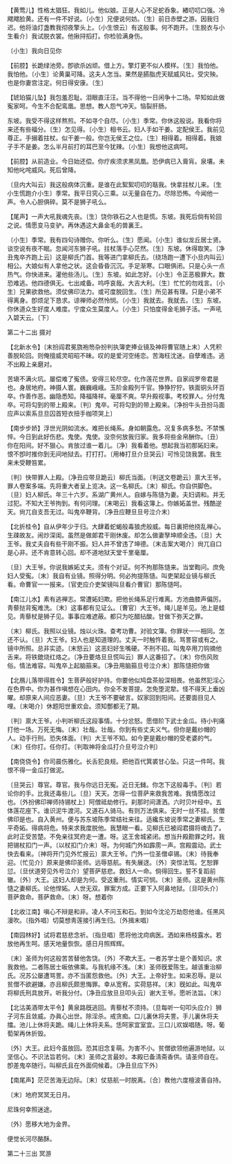 <!-- { "loadSidebar": true } -->
【黄莺儿】性格太猖狂。我如儿。他似娘。正是人心不足蛇呑象。緖叨叨口强。冷飕飕脸黄。还有一件不好说。〔小生〕兄便说何妨。〔生〕前日赤壁之游。因我归迟。他将油灯盏教我彻夜擎头上。〔小生恨云〕有这般事。何不跑开。〔生脱衣与小生看介〕我试脱衣裳。他揪挦搯打。你检验满身伤。

〔小生〕我向日见你 

【前腔】长跪绿池旁。卽欲杀凶顽。借上方。擎灯更不似人模样。〔生〕我怕他。我怕他。〔小生〕论黄巢可降。这夫人怎当。果然是臙脂虎天赋威风壮。受灾殃。也是你妻宫注定。何日得安康。〔生〕 

【琥珀猫儿坠】我包羞忍耻。泪眼直汪汪。当不得他一日闲争十二场。早知如此做寃家呵。今生不合配鸾凰。思想。教人怨气冲天。恼裂肝肠。

东坡。我受不得这样熬煎。不如寻个自尽。〔小生〕季常。你休这般说。我看你将来还有些福分。〔生〕怎见得。〔小生〕相书云。妇人手如干姜。定配侯王。我前见尊正。手搦着拄杖。似干姜一般。你岂无侯王之位。〔生〕相得着。相得着。我娘子手不是姜。怎么半月前打的耳巴至今犹辣。〔小生〕我想他这病呵。 

【前腔】从前造业。今日始还偿。你疗疾须求黑凤凰。恐伊病已入膏肓。泉壤。未知他叱咤威风。死后曾降。

〔旦内大叫云〕我这般病体沉重。是谁在此絮絮叨叨的聒我。快拿拄杖儿来。〔生小生慌跑介小生〕季常。我平日究心三乘。以无量自在力。尽除恐怖。今闻他一声。令人心胆俱碎。莫不是狮子吼么。 

【尾声】一声大吼我魂先丧。〔生〕饶你铁石之人也是慌。东坡。我死后倘有轮回之说。情愿变马变驴。再休遇这大鼻金毛的兽裏王。

〔小生〕季常。我有四句诗赠你。你听么。〔生〕愿闻。〔小生〕谁似龙丘居士贤。谈空说有夜不眠。忽闻河东狮子吼。拄杖落手心茫然。〔生〕东坡。休得取笑。〔净丑鬼卒齐跑上云〕这是柳氏门首。我等进门拿柳氏去。〔绕场跑一遭下小旦内叫云〕相公。大娘似有人拿他之状。这会昏昏沉沉。手足渐寒。口眼俱闭。只是心头一点热气。你快进来。灌他些汤儿。〔生〕东坡。如此怎好。〔小生〕令正恶极罪大。数恐难逃。他四德俱无。七出咸备。呜呼哀哉。大吉大利。〔生〕忙忙的勿戏言。〔小生〕兄果欲救他。须仗佛印法力。或可度脱回生。〔生〕所见甚有理。只是小弟不得离身。卽烦足下恳求。谅禅师必然怜悯。〔小生〕我就去。我就去。〔生〕东坡。你休道众生好度人难度。宁度众生莫度人。〔小生〕只怕度得金毛狮子活。一声吼入碧天云。〔下〕 

第二十二出
摄对

【北新水令】〔末扮阎君冕旒袍笏杂扮判执簿吏捧业镜及神将曹官随上末〕人凭积善脱轮回。则俺擅威灵昭昭不昧。叹的是爱河空绻恋。苦海枉沈迷。自孽难违。逃不出殿上亲磨对。

苦塡不满火坑。屡偿难了寃债。安得三轮尽空。化作莲花世界。自家阎罗帝君是也。身居地府。神摄人寰。巍巍峨峨。玉阶金殿列千官。狰狰狞狞。铁面铜头环百卒。作善作恶。幽隐悉知。降福降祥。毫厘不爽。早升殿视事。考校罪人。分付鬼卒。可将勾到的带上殿来。〔判〕鬼卒。可将勾到的带上殿来。〔净扮牛头丑扮马面应声以索系旦旦囚首短衣扭手枷项哭上〕 

【南步步娇】浮世光阴如流水。难把长绳系。身如朝露危。况复多病多愁。不禁憔悴。今日到此好伤悲。鬼使。鬼使。没奈何放我归家。我多将些金帛酬你。〔丑〕你在阳间。好不狠心。肯放过谁一着儿。〔净〕我看着他。想起我当初那妬妇来。恨不卽时推你到无间地狱去。打打打。〔用棒打旦介旦哭云〕可怜见饶我罢。我生来未受鞭笞累。

〔判〕快带罪人上殿。〔净丑应带旦跪云〕柳氏当面。〔判送文卷跪云〕禀大王爷。罪人卷案多端。先将重大者呈上览决。这一名柳氏。〔末〕柳氏。你自供脚色。〔旦〕妇人柳氏。年三十六岁。系湖广黄州人。自嫁与陈慥为妻。夫妇调和。并无过犯。不知大王爷拘到。有何问理。〔末喝云〕我看这簿上。你嫉妬盖世。残酷逆天。尙兀自支吾无过。叫鬼卒鞭背。〔净丑应鞭旦旦号泣介末〕 

【北折桂令】自从伊年少于归。大肆着蛇蝎般毒狼虎般威。每日裏把他挠乱禅心。生疎故友。闹炒深闺。虽然是做郞君干刚休废。却怎么做妻孥坤顺全违。〔旦〕大王爷。我丈夫自有些干刚不振。妇人并不曾违了坤德。〔末击案大喝介〕尙兀自口是心非。还不肯意转心回。却不道地狱天堂千里毫厘。

〔旦〕大王爷。你说我嫉妬丈夫。须有个对证。何不拘那陈慥来。当堂鞫问。庶免妇人受寃。〔末〕我自有业镜。照得分明。何必拘提陈慥。叫吏架起业镜与柳氏看。命曹官一一报来。〔官吏应介吏架镜叫旦看介曹官〕那陈慥呵。 

【南江儿水】素有逃禅志。常遭妬妇欺。把他长绳系足行难离。方池曲膝声偏厉。靑藜挞背寃难洗。〔末〕这事都有见证么。〔曹官〕大王爷。绳儿是羊见。池上是蛙见。靑藜杖是狮子见。事事应难遮蔽。都只为吃醋拈酸。甘做下弥天之罪。

〔末〕柳氏。我照以业镜。烛以火珠。查考功曹。对验文簿。你罪状一一相同。怎还不认。〔旦〕大王爷。妇人也是知道理的。丈夫一时触忤着我。骂詈容或有之。镜中所照。总非实迹。〔末怒云〕这恶妇好生嘴硬。不刑不招。叫鬼卒用刀钩摘他舌来。将铁鎞烧红烙之。〔净丑要烙旦旦慌叫云〕罪人这番招了。〔末〕你伤风败俗。情法难容。叫鬼卒上起脑箍来。〔净丑用脑箍旦号泣介末〕那陈慥把你做 

【北鴈儿落带得胜令】生菩萨般好护持。你要他似鸠盘茶般深相畏。他虽然犯淫心在色界中。你为甚作嗔想在心田内。你全不发菩提。怎免堕泥犂。怪不得天上垂凶曜。却原来人间应恶妻。〔旦〕大王爷不要破言。奴家回到阳间。还要面目见人哩。〔末喝介〕休题阳世重欢会。须知酆都无了期。

〔判〕禀大王爷。小判听柳氏这段事情。十分忿怒。愿借阶下武士金瓜。待小判痛打他一场。万死无悔。〔末〕壮哉。壮哉。你到有些丈夫义气。但你是戴纱帽的人。动手行刑。恐失体面。〔判〕大王爷不知。如今更是戴纱帽的受老婆的气。〔末〕任你打。任你打。〔判取神将金瓜打介旦号泣介判〕 

【南侥侥令】你司晨伤雅化。长舌犯良规。把他百代箕裘甘心坠。只这一件呵。我恨不得一金瓜打做泥。

〔旦哭云〕尊官。尊官。我与你远日无寃。近日无雠。你怎下这般毒手。〔判〕若论你的手。比我还毒些儿。〔旦〕天天。怎得一位菩萨来救我苦难。我情愿改过也。〔外扮佛印禅师持锡杖上〕阿僧祗劫修行。刹那时间潇洒。六时贝叶经中。五体莲花座下。谁识泥牛渡河。又道石人骑马。有则万法俱来。无时一丝不挂。贫僧佛印是也。自入黄州。便与苏东坡陈季常结社来往。适纔东坡说季常之妻柳氏。生平奇妬。得病将危。特来求我度脱他。我慧眼一看。见柳氏已被阎君摄将魂去了。此时正受苦楚。不免亲往冥府走一遭。呀。这王舍城紧闭。想当升殿勘罪之时。我把锡杖扣门一声。〔以杖扣门介末〕呀。为何城门外如霹雳一声。宫殿震动。武士快去看来。〔神将开门见外忙报云〕禀大王爷。门外一位圣僧卓锡。〔末〕待我奉迎。〔忙见介〕原来是佛印圣师。远辱慈航。有失展迓。〔外〕突惊法驾。乞恕罪愆。〔旦伏道旁见外号泣介〕望菩萨慈悲。救妇人一命。倘得回生。誓不复蹈前辙。〔外〕大王。这妇人却是为何。受这重刑。情实可悯。〔末〕圣师。这是黄州陈慥之妻柳氏。论他悍妬。人世无双。罪案方成。正要下入阿鼻地狱。〔旦叩头介〕菩萨救命。菩萨救命。〔末〕呀。想着你 

【北收江南】嗔心不辩是和非。凌人不问玉和石。到如今沈沦万劫怨他谁。任黑风漫吹。〔指外唱〕切莫想靑莲接引再生归。〔外揖末唱〕 

【南园林好】试将君慈悲念祈。〔指旦唱〕愿将他沈疴病医。洒如来杨枝露水。若放他再生呵。感天地量恢恢。感日月照辉辉。

〔末〕圣师为何这般苦苦替他吿饶。〔外〕不欺大王。一者苏学士是个善知识。求我救他。二者陈居士皈依佛乘。与我机缘不浅。〔末〕圣师旣爱陈生。越该重治柳氏。况苏公屡遭骂詈。亦不当匿怨救他。〔外〕大王。上帝好生。如来忍辱。是以贫僧不欲避嫌。亦且柳氏颇思悔罪。幸从宽宥。实荷慈祥。〔末〕旣如此。叫鬼卒将柳氏刑具放开。听我分付。〔净丑应放旦旦叩头云〕谢大王爷。愿听法旨。〔末〕 

【北沽美酒带太平令】黄泉路旣逃回。靑藜杖不须持。〔旦每听一句叩头应介〕狮子河东且敛威。办眞心出世。除淫杀。戒贪痴。口儿裏休将夫詈。手儿裏休将夫擂。池儿上休将夫跪。绳儿上休将夫系。恁呵家宜室宜。三口儿欢娱唱随。呀。葡萄架再休折毁。

〔外〕大王。此妇今虽放回。恐其旧念复萌。为害不小。贫僧欲领他遍游地狱。以坚信心。不识法旨若何。〔末〕圣师之言最妙。本殿已备淸斋香供。请圣师自在。卽差鬼卒随行。叫柳氏且在外面伺候着。〔净丑旦应下外〕 

【南尾声】茫茫苦海无边际。〔末〕仗慈航一时脱离。〔合〕教他六度檀波善自持。

〔末〕地府冥冥无日月。



尼珠何幸照迷途。

〔外〕愿移大地为金界。



便觉长河尽酪酥。 

第二十三出
冥游

